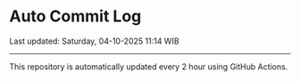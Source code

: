 # Auto Commit Log

Last updated: Saturday, 04-10-2025 11:14 WIB

---

This repository is automatically updated every 2 hour using GitHub Actions.
